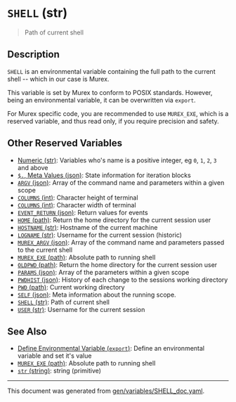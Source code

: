 # `SHELL` (str)

> Path of current shell

## Description

`SHELL` is an environmental variable containing the full path to the current
shell -- which in our case is Murex.

This variable is set by Murex to conform to POSIX standards. However, being an
environmental variable, it can be overwritten via `export`.

For Murex specific code, you are recommended to use `MUREX_EXE`, which is a
reserved variable, and thus read only, if you require precision and safety.

## Other Reserved Variables

* [Numeric (str)](../variables/numeric.md):
  Variables who's name is a positive integer, eg `0`, `1`, `2`, `3` and above
* [`$.`, Meta Values (json)](../variables/meta-values.md):
  State information for iteration blocks
* [`ARGV` (json)](../variables/argv.md):
  Array of the command name and parameters within a given scope
* [`COLUMNS` (int)](../variables/lines.md):
  Character height of terminal
* [`COLUMNS` (int)](../variables/columns.md):
  Character width of terminal
* [`EVENT_RETURN` (json)](../variables/event_return.md):
  Return values for events
* [`HOME` (path)](../variables/home.md):
  Return the home directory for the current session user
* [`HOSTNAME` (str)](../variables/hostname.md):
  Hostname of the current machine
* [`LOGNAME` (str)](../variables/logname.md):
  Username for the current session (historic)
* [`MUREX_ARGV` (json)](../variables/murex_argv.md):
  Array of the command name and parameters passed to the current shell
* [`MUREX_EXE` (path)](../variables/murex_exe.md):
  Absolute path to running shell
* [`OLDPWD` (path)](../variables/oldpwd.md):
  Return the home directory for the current session user
* [`PARAMS` (json)](../variables/params.md):
  Array of the parameters within a given scope
* [`PWDHIST` (json)](../variables/pwdhist.md):
  History of each change to the sessions working directory
* [`PWD` (path)](../variables/pwd.md):
  Current working directory
* [`SELF` (json)](../variables/self.md):
  Meta information about the running scope.
* [`SHELL` (str)](../variables/shell.md):
  Path of current shell
* [`USER` (str)](../variables/user.md):
  Username for the current session

## See Also

* [Define Environmental Variable (`export`)](../commands/export.md):
  Define an environmental variable and set it's value
* [`MUREX_EXE` (path)](../variables/murex_exe.md):
  Absolute path to running shell
* [`str` (string)](../types/str.md):
  string (primitive)

<hr/>

This document was generated from [gen/variables/SHELL_doc.yaml](https://github.com/lmorg/murex/blob/master/gen/variables/SHELL_doc.yaml).